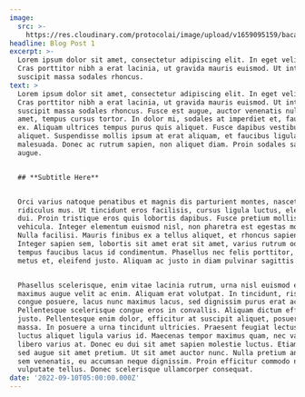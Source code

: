 ```yaml
---
image:
  src: >-
    https://res.cloudinary.com/protocolai/image/upload/v1659095159/bacalhau/bacalhau-eurec4a_kraedg.png
headline: Blog Post 1
excerpt: >-
  Lorem ipsum dolor sit amet, consectetur adipiscing elit. In eget velit diam.
  Cras porttitor nibh a erat lacinia, ut gravida mauris euismod. Ut interdum
  suscipit massa sodales rhoncus.
text: >
  Lorem ipsum dolor sit amet, consectetur adipiscing elit. In eget velit diam.
  Cras porttitor nibh a erat lacinia, ut gravida mauris euismod. Ut interdum
  suscipit massa sodales rhoncus. Fusce est augue, auctor venenatis nulla sit
  amet, tempus cursus tortor. In dolor mi, sodales at imperdiet et, faucibus sed
  ex. Aliquam ultrices tempus purus quis aliquet. Fusce dapibus vestibulum
  aliquet. Suspendisse mollis ipsum at erat aliquam, et faucibus ligula
  malesuada. Donec ac rutrum sapien, non aliquet diam. Proin sodales sagittis
  augue.


  ## **Subtitle Here**


  Orci varius natoque penatibus et magnis dis parturient montes, nascetur
  ridiculus mus. Ut tincidunt eros facilisis, cursus ligula luctus, elementum
  dui. Proin tristique eros quis lobortis dapibus. Fusce pretium mollis
  vehicula. Integer elementum euismod nisl, non pharetra est egestas mollis.
  Nulla facilisi. Mauris finibus ex a tellus aliquet, et rhoncus sapien blandit.
  Integer sapien sem, lobortis sit amet erat sit amet, varius rutrum odio. Nam
  tempus faucibus lacus id condimentum. Phasellus nec felis porttitor, auctor
  metus et, eleifend justo. Aliquam ac justo in diam pulvinar sagittis.


  Phasellus scelerisque, enim vitae lacinia rutrum, urna nisl euismod ex, a
  maximus augue velit ac enim. Aliquam erat volutpat. In tincidunt, risus sed
  congue posuere, lacus nunc maximus lacus, sed dignissim purus erat ac quam.
  Pellentesque scelerisque congue eros in convallis. Aliquam dictum efficitur
  justo. Pellentesque enim dolor, efficitur at suscipit aliquet, posuere vel
  massa. In posuere a urna tincidunt ultricies. Praesent feugiat lectus felis,
  luctus aliquet ligula varius id. Maecenas tempor maximus quam, nec varius
  libero varius at. Donec eu dui sit amet sapien molestie luctus. Etiam ornare
  sed augue sit amet pretium. Ut sit amet auctor nunc. Nulla pretium ante non
  sem venenatis, eu accumsan neque dignissim. Proin efficitur commodo nisl, et
  vulputate tellus. Donec scelerisque ullamcorper consequat.
date: '2022-09-10T05:00:00.000Z'
---
```


